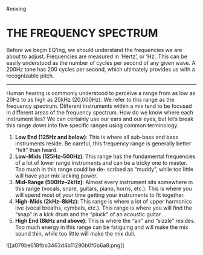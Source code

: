 #mixing 
# THE FREQUENCY SPECTRUM
Before we begin EQ’ing, we should understand the frequencies we are about to adjust. Frequencies are measured in ‘Hertz’, or ‘Hz’. This can be easily understood as the number of cycles per second of any given wave. A 200Hz tone has 200 cycles per second, which ultimately provides us with a recognizable pitch.

---

Human hearing is commonly understood to perceive a range from as low as 20Hz to as high as 20kHz (20,000Hz). We refer to this range as the frequency spectrum.
Different instruments within a mix tend to be focused in different areas of the frequency spectrum.
How do we know where each instrument lies? We can certainly use our ears and our eyes, but let’s break this range down into five specific ranges using common terminology.

1. **Low End (125Hz and below)**: This is where all sub-bass and bass instruments reside. Be
careful, this frequency range is generally better “felt” than heard.
2. **Low-Mids (125Hz–500Hz)**: This range has the fundamental frequencies of a lot of lower
range instruments and can be a tricky one to master. Too much in this range could be de-
scribed as “muddy”, while too little will have your mix lacking power.
3. **Mid-Range (500Hz–2kHz)**: Almost every instrument sits somewhere in this range (vocals,
snare, guitars, piano, horns, etc.). This is where you will spend most of your time getting your
instruments to fit together.
4. **High-Mids (2kHz–8kHz)**: This range is where a lot of upper harmonics live (vocal breaths,
cymbals, etc.). This range is where you will find the “snap” in a kick drum and the “pluck” of
an acoustic guitar.
5. **High End (8kHz and above)**: This is where the “air” and “sizzle” resides. Too much energy
in this range can be fatiguing and will make the mix sound thin, while too little will make the
mix dull.

![[a079be618fbb3463d4b11290b0f6b6a8.png]]
